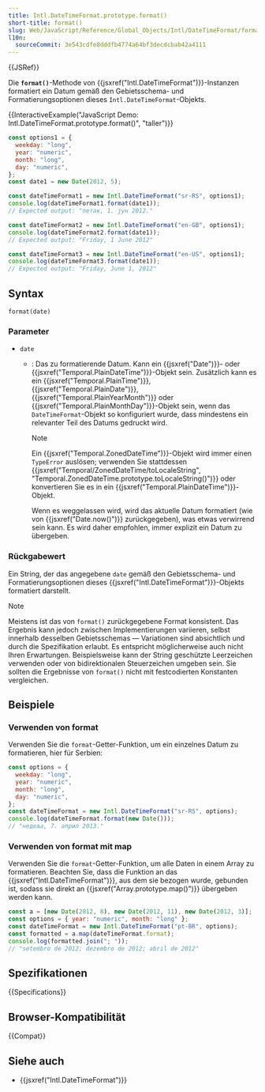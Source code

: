 ```yaml
---
title: Intl.DateTimeFormat.prototype.format()
short-title: format()
slug: Web/JavaScript/Reference/Global_Objects/Intl/DateTimeFormat/format
l10n:
  sourceCommit: 3e543cdfe8dddfb4774a64bf3decdcbab42a4111
---
```


{{JSRef}}

Die **`format()`**-Methode von {{jsxref("Intl.DateTimeFormat")}}-Instanzen formatiert ein Datum gemäß den Gebietsschema- und Formatierungsoptionen dieses `Intl.DateTimeFormat`-Objekts.

{{InteractiveExample("JavaScript Demo: Intl.DateTimeFormat.prototype.format()", "taller")}}

```js interactive-example
const options1 = {
  weekday: "long",
  year: "numeric",
  month: "long",
  day: "numeric",
};
const date1 = new Date(2012, 5);

const dateTimeFormat1 = new Intl.DateTimeFormat("sr-RS", options1);
console.log(dateTimeFormat1.format(date1));
// Expected output: "петак, 1. јун 2012."

const dateTimeFormat2 = new Intl.DateTimeFormat("en-GB", options1);
console.log(dateTimeFormat2.format(date1));
// Expected output: "Friday, 1 June 2012"

const dateTimeFormat3 = new Intl.DateTimeFormat("en-US", options1);
console.log(dateTimeFormat3.format(date1));
// Expected output: "Friday, June 1, 2012"
```

## Syntax

```js-nolint
format(date)
```

### Parameter

- `date`

  - : Das zu formatierende Datum. Kann ein {{jsxref("Date")}}- oder {{jsxref("Temporal.PlainDateTime")}}-Objekt sein. Zusätzlich kann es ein {{jsxref("Temporal.PlainTime")}}, {{jsxref("Temporal.PlainDate")}}, {{jsxref("Temporal.PlainYearMonth")}} oder {{jsxref("Temporal.PlainMonthDay")}}-Objekt sein, wenn das `DateTimeFormat`-Objekt so konfiguriert wurde, dass mindestens ein relevanter Teil des Datums gedruckt wird.

    > [!NOTE]
    > Ein {{jsxref("Temporal.ZonedDateTime")}}-Objekt wird immer einen `TypeError` auslösen; verwenden Sie stattdessen {{jsxref("Temporal/ZonedDateTime/toLocaleString", "Temporal.ZonedDateTime.prototype.toLocaleString()")}} oder konvertieren Sie es in ein {{jsxref("Temporal.PlainDateTime")}}-Objekt.

    Wenn es weggelassen wird, wird das aktuelle Datum formatiert (wie von {{jsxref("Date.now()")}} zurückgegeben), was etwas verwirrend sein kann. Es wird daher empfohlen, immer explizit ein Datum zu übergeben.

### Rückgabewert

Ein String, der das angegebene `date` gemäß den Gebietsschema- und Formatierungsoptionen dieses {{jsxref("Intl.DateTimeFormat")}}-Objekts formatiert darstellt.

> [!NOTE]
> Meistens ist das von `format()` zurückgegebene Format konsistent. Das Ergebnis kann jedoch zwischen Implementierungen variieren, selbst innerhalb desselben Gebietsschemas — Variationen sind absichtlich und durch die Spezifikation erlaubt. Es entspricht möglicherweise auch nicht Ihren Erwartungen. Beispielsweise kann der String geschützte Leerzeichen verwenden oder von bidirektionalen Steuerzeichen umgeben sein. Sie sollten die Ergebnisse von `format()` nicht mit festcodierten Konstanten vergleichen.

## Beispiele

### Verwenden von format

Verwenden Sie die `format`-Getter-Funktion, um ein einzelnes Datum zu formatieren, hier für Serbien:

```js
const options = {
  weekday: "long",
  year: "numeric",
  month: "long",
  day: "numeric",
};
const dateTimeFormat = new Intl.DateTimeFormat("sr-RS", options);
console.log(dateTimeFormat.format(new Date()));
// "недеља, 7. април 2013."
```

### Verwenden von format mit map

Verwenden Sie die `format`-Getter-Funktion, um alle Daten in einem Array zu formatieren. Beachten Sie, dass die Funktion an das {{jsxref("Intl.DateTimeFormat")}}, aus dem sie bezogen wurde, gebunden ist, sodass sie direkt an {{jsxref("Array.prototype.map()")}} übergeben werden kann.

```js
const a = [new Date(2012, 8), new Date(2012, 11), new Date(2012, 3)];
const options = { year: "numeric", month: "long" };
const dateTimeFormat = new Intl.DateTimeFormat("pt-BR", options);
const formatted = a.map(dateTimeFormat.format);
console.log(formatted.join("; "));
// "setembro de 2012; dezembro de 2012; abril de 2012"
```

## Spezifikationen

{{Specifications}}

## Browser-Kompatibilität

{{Compat}}

## Siehe auch

- {{jsxref("Intl.DateTimeFormat")}}
